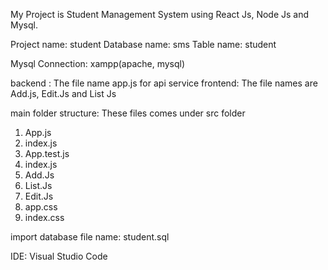 My Project is Student Management System using React Js, Node Js and Mysql.

Project name: student
Database name: sms
Table name: student

Mysql Connection: xampp(apache, mysql)

backend : The file name app.js for api service
frontend: The file names are Add.js, Edit.Js and List Js

main folder structure:
These files comes under src folder
1. App.js
2. index.js
3. App.test.js
4. index.js
5. Add.Js
6. List.Js
7. Edit.Js
8. app.css
9. index.css

import database file name:
student.sql

IDE:
Visual Studio Code
